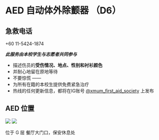 # AED 自动体外除颤器 （D6）

## 急救电话

+60 11-5424-1874

**_此服务由本校学生与志愿者共同参与_**

- 描述伤员的**受伤情况、地点、性别和衬衫颜色**
- 并耐心地留在原地等待
- 不要惊慌
  ——
- 为所有在籍的本校生提供免费紧急治疗
- 热线的任何更新信息，都将在IG账号 [@xmum_first_aid_society](https://www.instagram.com/xmum_first_aid_society/) 上发布

## AED 位置

<div class="image-slide">
<img src="https://img.xmummap.com/AED_D6%20%281%29.webp" />
<img src="https://img.xmummap.com/AED_D6%20%282%29.webp" />
</div>

位于 G 层 餐厅大门口，保安休息处
